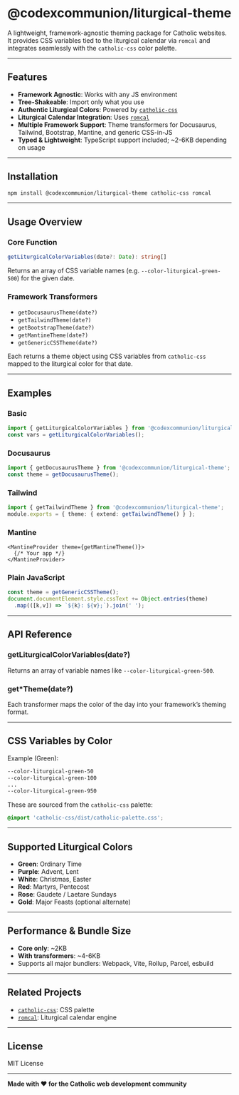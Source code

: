 # @codexcommunion/liturgical-theme

A lightweight, framework-agnostic theming package for Catholic websites. It provides CSS variables tied to the liturgical calendar via `romcal` and integrates seamlessly with the `catholic-css` color palette.

---

## Features

- **Framework Agnostic**: Works with any JS environment
- **Tree-Shakeable**: Import only what you use
- **Authentic Liturgical Colors**: Powered by [`catholic-css`](https://github.com/codexcommunion/catholic-css)
- **Liturgical Calendar Integration**: Uses [`romcal`](https://github.com/romcal/romcal)
- **Multiple Framework Support**: Theme transformers for Docusaurus, Tailwind, Bootstrap, Mantine, and generic CSS-in-JS
- **Typed & Lightweight**: TypeScript support included; \~2-6KB depending on usage

---

## Installation

```bash
npm install @codexcommunion/liturgical-theme catholic-css romcal
```

---

## Usage Overview

### Core Function

```ts
getLiturgicalColorVariables(date?: Date): string[]
```

Returns an array of CSS variable names (e.g. `--color-liturgical-green-500`) for the given date.

### Framework Transformers

- `getDocusaurusTheme(date?)`
- `getTailwindTheme(date?)`
- `getBootstrapTheme(date?)`
- `getMantineTheme(date?)`
- `getGenericCSSTheme(date?)`

Each returns a theme object using CSS variables from `catholic-css` mapped to the liturgical color for that date.

---

## Examples

### Basic

```ts
import { getLiturgicalColorVariables } from '@codexcommunion/liturgical-theme';
const vars = getLiturgicalColorVariables();
```

### Docusaurus

```ts
import { getDocusaurusTheme } from '@codexcommunion/liturgical-theme';
const theme = getDocusaurusTheme();
```

### Tailwind

```ts
import { getTailwindTheme } from '@codexcommunion/liturgical-theme';
module.exports = { theme: { extend: getTailwindTheme() } };
```

### Mantine

```tsx
<MantineProvider theme={getMantineTheme()}>
  {/* Your app */}
</MantineProvider>
```

### Plain JavaScript

```js
const theme = getGenericCSSTheme();
document.documentElement.style.cssText += Object.entries(theme)
  .map(([k,v]) => `${k}: ${v};`).join(' ');
```

---

## API Reference

### getLiturgicalColorVariables(date?)

Returns an array of variable names like `--color-liturgical-green-500`.

### get\*Theme(date?)

Each transformer maps the color of the day into your framework’s theming format.

---

## CSS Variables by Color

Example (Green):

```css
--color-liturgical-green-50
--color-liturgical-green-100
...
--color-liturgical-green-950
```

These are sourced from the `catholic-css` palette:

```css
@import 'catholic-css/dist/catholic-palette.css';
```

---

## Supported Liturgical Colors

- **Green**: Ordinary Time
- **Purple**: Advent, Lent
- **White**: Christmas, Easter
- **Red**: Martyrs, Pentecost
- **Rose**: Gaudete / Laetare Sundays
- **Gold**: Major Feasts (optional alternate)

---

## Performance & Bundle Size

- **Core only**: \~2KB
- **With transformers**: \~4-6KB
- Supports all major bundlers: Webpack, Vite, Rollup, Parcel, esbuild

---

## Related Projects

- [`catholic-css`](https://github.com/codexcommunion/catholic-css): CSS palette
- [`romcal`](https://github.com/romcal/romcal): Liturgical calendar engine

---

## License

MIT License

---

**Made with ❤️ for the Catholic web development community**

